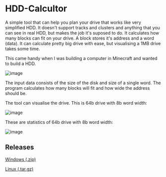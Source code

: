 # HDD-Calcultor
A simple tool that can help you plan your drive that works like very simplified HDD. It doesn't support tracks and clusters and anything that you can see in real HDD, but makes the job it's suposed to do.
It calculates how many blocks can fit on your drive. A block stores it's address and a word (data). It can calculate pretty big drive with ease, but visualising a 1MB drive takes some time.

This came handy when I was building a computer in Minecraft and wanted to build a HDD.

![image](https://github.com/WiktorGorecki/HDD-Calculator/assets/60294931/a307e053-ff42-4a27-80f4-43bc55e29919)

The input data consists of the size of the disk and size of a single word.
The program calculates how many blocks will fit and how wide the address should be.

The tool can visualise the drive. This is 64b drive with 8b word width:

![image](https://github.com/WiktorGorecki/HDD-Calculator/assets/60294931/6f6125b8-1d59-464f-ad29-8e0e8bf65d5d)

These are statistics of 64b drive with 8b word width:

![image](https://github.com/WiktorGorecki/HDD-Calculator/assets/60294931/d4b6effe-e5cc-4dba-a727-a6a39ab4444e)

## Releases
[Windows (.zip)](https://github.com/WiktorGorecki/HDD-Calculator/archive/refs/tags/v0.1.0.zip)

[Linux (.tar.gz)](https://github.com/WiktorGorecki/HDD-Calculator/archive/refs/tags/v0.1.0.tar.gz)
